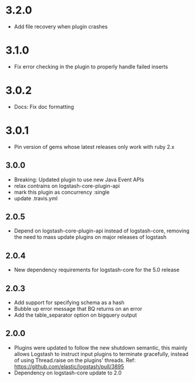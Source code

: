 # 3.2.0
  - Add file recovery when plugin crashes

# 3.1.0
  - Fix error checking in the plugin to properly handle failed inserts

# 3.0.2
  - Docs: Fix doc formatting

# 3.0.1
  - Pin version of gems whose latest releases only work with ruby 2.x

## 3.0.0
  - Breaking: Updated plugin to use new Java Event APIs
  - relax contrains on logstash-core-plugin-api
  - mark this plugin as concurrency :single
  - update .travis.yml

## 2.0.5
  - Depend on logstash-core-plugin-api instead of logstash-core, removing the need to mass update plugins on major releases of logstash

## 2.0.4
  - New dependency requirements for logstash-core for the 5.0 release

## 2.0.3
 - Add support for specifying schema as a hash
 - Bubble up error message that BQ returns on an error
 - Add the table_separator option on bigquery output

## 2.0.0
 - Plugins were updated to follow the new shutdown semantic, this mainly allows Logstash to instruct input plugins to terminate gracefully, 
   instead of using Thread.raise on the plugins' threads. Ref: https://github.com/elastic/logstash/pull/3895
 - Dependency on logstash-core update to 2.0

